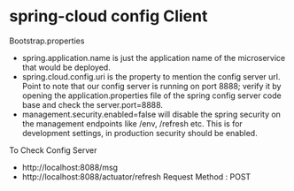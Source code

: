 # spring-cloud config Client

Bootstrap.properties
  - spring.application.name is just the application name of the microservice that would be deployed.
  - spring.cloud.config.uri is the property to mention the config server url. Point to note that our config server is running on port 8888; verify it by opening the application.properties file of the spring config server code base and check the server.port=8888.
  - management.security.enabled=false will disable the spring security on the management endpoints like /env, /refresh etc. This is for development settings, in production security should be enabled.

To Check Config Server
  - http://localhost:8088/msg
  - http://localhost:8088/actuator/refresh Request Method : POST